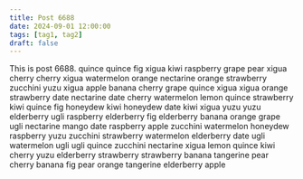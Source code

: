 ```yaml
---
title: Post 6688
date: 2024-09-01 12:00:00
tags: [tag1, tag2]
draft: false
---
```

This is post 6688.
quince
quince
fig
xigua
kiwi
raspberry
grape
pear
xigua
cherry
cherry
xigua
watermelon
orange
nectarine
orange
strawberry
zucchini
yuzu
xigua
apple
banana
cherry
grape
quince
xigua
xigua
orange
strawberry
date
nectarine
date
cherry
watermelon
lemon
quince
strawberry
kiwi
quince
fig
honeydew
kiwi
honeydew
date
kiwi
xigua
yuzu
yuzu
elderberry
ugli
raspberry
elderberry
fig
elderberry
banana
orange
grape
ugli
nectarine
mango
date
raspberry
apple
zucchini
watermelon
honeydew
raspberry
yuzu
zucchini
strawberry
watermelon
elderberry
date
ugli
watermelon
ugli
ugli
quince
zucchini
nectarine
xigua
lemon
quince
kiwi
cherry
yuzu
elderberry
strawberry
strawberry
banana
tangerine
pear
cherry
banana
fig
pear
orange
tangerine
elderberry
apple

